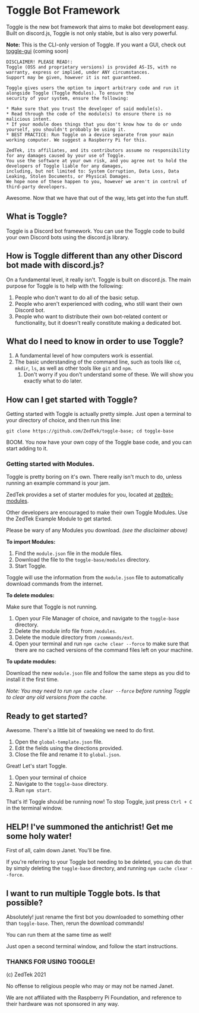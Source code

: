 # Toggle Bot Framework

Toggle is the new bot framework that aims to make bot development easy. Built on discord.js, Toggle is not only stable, but is also very powerful. 

**Note:** This is the CLI-only version of Toggle. If you want a GUI, check out [toggle-gui](https://github.com/ZedTek/toggle-gui) (coming soon)

```
DISCLAIMER! PLEASE READ!:
Toggle (OSS and proprietary versions) is provided AS-IS, with no warranty, express or implied, under ANY circumstances.
Support may be given, however it is not guaranteed.

Toggle gives users the option to import arbitrary code and run it alongside Toggle (Toggle Modules). To ensure the 
security of your system, ensure the following:

* Make sure that you trust the developer of said module(s).
* Read through the code of the module(s) to ensure there is no malicious intent.
* If your module does things that you don't know how to do or undo yourself, you shouldn't probably be using it.
* BEST PRACTICE: Run Toggle on a device separate from your main working computer. We suggest a Raspberry Pi for this.

ZedTek, its affiliates, and its contributors assume no responsibility for any damages caused by your use of Toggle. 
You use the software at your own risk, and you agree not to hold the developers of Toggle liable for any damages, 
including, but not limited to: System Corruption, Data Loss, Data Leaking, Stolen Documents, or Physical Damages. 
We hope none of these happen to you, however we aren't in control of third-party developers.
```

Awesome. Now that we have that out of the way, lets get into the fun stuff.

## What is Toggle?

Toggle is a Discord bot framework. You can use the Toggle code to build your own Discord bots using the discord.js library. 

## How is Toggle different than any other Discord bot made with discord.js?

On a fundamental level, it really isn't. Toggle is built on discord.js. The main purpose for Toggle is to help with the following:

1. People who don't want to do all of the basic setup.
2. People who aren't experienced with coding, who still want their own Discord bot.
3. People who want to distribute their own bot-related content or functionality, but it doesn't really constitute making a dedicated bot.

## What do I need to know in order to use Toggle?

1. A fundamental level of how computers work is essential.
2. The basic understanding of the command line, such as tools like `cd`, `mkdir`, `ls`, as well as other tools like `git` and `npm`.
   1. Don't worry if you don't understand some of these. We will show you exactly what to do later.

## How can I get started with Toggle?

Getting started with Toggle is actually pretty simple. Just open a terminal to your directory of choice, and then run this line:

```
git clone https://github.com/ZedTek/toggle-base; cd toggle-base
```

BOOM. You now have your own copy of the Toggle base code, and you can start adding to it. 

### Getting started with Modules.

Toggle is pretty boring on it's own. There really isn't much to do, unless running an example command is your jam. 

ZedTek provides a set of starter modules for you, located at [zedtek-modules](https://github.com/ZedTek/zedtek-modules).

Other developers are encouraged to make their own Toggle Modules. Use the ZedTek Example Module to get started. 

Please be wary of any Modules you download. *(see the disclaimer above)*

**To import Modules:**

1. Find the `module.json` file in the module files.
2. Download the file to the `toggle-base/modules` directory.
3. Start Toggle.

Toggle will use the information from the `module.json` file to automatically download commands from the internet.

**To delete modules:**

Make sure that Toggle is not running. 

1. Open your File Manager of choice, and navigate to the `toggle-base` directory.
2. Delete the module info file from `/modules`.
3. Delete the module directory from `/commands/ext`.
4. Open your terminal and run `npm cache clear --force` to make sure that there are no cached versions of the command files left on your machine.

**To update modules:**

Download the new `module.json` file and follow the same steps as you did to install it the first time.

*Note: You may need to run `npm cache clear --force` before running Toggle to clear any old versions from the cache.*

## Ready to get started?

Awesome. There's a little bit of tweaking we need to do first.

1. Open the `global-template.json` file.
2. Edit the fields using the directions provided.
3. Close the file and rename it to `global.json`.

Great! Let's start Toggle.

1. Open your terminal of choice
2. Navigate to the `toggle-base` directory.
3. Run `npm start`.

That's it! Toggle should be running now! To stop Toggle, just press `Ctrl + C` in the terminal window.

## HELP! I've summoned the antichrist! Get me some holy water!

First of all, calm down Janet. You'll be fine.

If you're referring to your Toggle bot needing to be deleted, you can do that by simply deleting the `toggle-base` directory, and running `npm cache clear --force`.

## I want to run multiple Toggle bots. Is that possible?

Absolutely! just rename the first bot you downloaded to something other than `toggle-base`. Then, rerun the download commands! 

You can run them at the same time as well!

Just open a second terminal window, and follow the start instructions.

### THANKS FOR USING TOGGLE!

(c) ZedTek 2021

No offense to religious people who may or may not be named Janet.

We are not affiliated with the Raspberry Pi Foundation, and reference to their hardware was not sponsored in any way.


